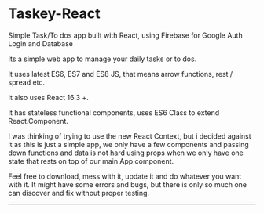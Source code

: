 # Taskey-React
Simple Task/To dos app built with React, using Firebase for Google Auth Login and Database

Its a simple web app to manage your daily tasks or to dos.

It uses latest ES6, ES7 and ES8 JS, that means arrow functions, rest / spread etc.

It also uses React 16.3 +. 

It has stateless functional components, uses ES6 Class to extend React.Component.

I was thinking of trying to use the new React Context, but i decided against it as this is just a simple app, we only have a few components
and passing down functions and data is not hard using props when we only have one state that rests on top of our main App component.


Feel free to download, mess with it, update it and do whatever you want with it. It might have some errors and bugs, 
but there is only so much one can discover and fix without proper testing.

----
